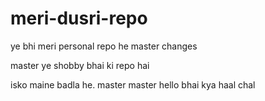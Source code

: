 # meri-dusri-repo
ye bhi meri personal repo he
master
changes

master
ye shobby bhai ki repo hai

isko maine badla he.
master
master
hello bhai kya haal chal

